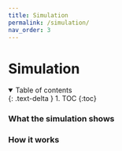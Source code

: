 ```yaml
---
title: Simulation
permalink: /simulation/
nav_order: 3
---
```


# Simulation

<details open markdown="block">
  <summary>
    Table of contents
  </summary>
  {: .text-delta }
1. TOC
{:toc}
</details>


### What the simulation shows


### How it works


